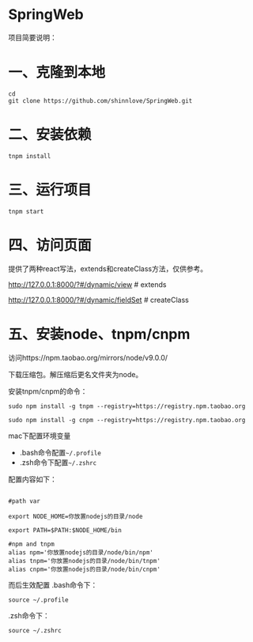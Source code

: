 # SpringWeb

项目简要说明：

# 一、克隆到本地

```shell
cd
git clone https://github.com/shinnlove/SpringWeb.git
```

# 二、安装依赖

```shell
tnpm install
```

# 三、运行项目

```shell
tnpm start
```

# 四、访问页面

提供了两种react写法，extends和createClass方法，仅供参考。

http://127.0.0.1:8000/?#/dynamic/view # extends

http://127.0.0.1:8000/?#/dynamic/fieldSet # createClass

# 五、安装node、tnpm/cnpm
访问https://npm.taobao.org/mirrors/node/v9.0.0/

下载压缩包。解压缩后更名文件夹为node。

安装tnpm/cnpm的命令：
```shell
sudo npm install -g tnpm --registry=https://registry.npm.taobao.org

sudo npm install -g cnpm --registry=https://registry.npm.taobao.org
```

mac下配置环境变量
- .bash命令配置`~/.profile`
- .zsh命令下配置`~/.zshrc`

配置内容如下：

```shell

#path var

export NODE_HOME=你放置nodejs的目录/node

export PATH=$PATH:$NODE_HOME/bin

#npm and tnpm
alias npm='你放置nodejs的目录/node/bin/npm'
alias tnpm='你放置nodejs的目录/node/bin/tnpm'
alias cnpm='你放置nodejs的目录/node/bin/cnpm'

```

而后生效配置
.bash命令下：
```shell
source ~/.profile
```
.zsh命令下：
```shell
source ~/.zshrc
```